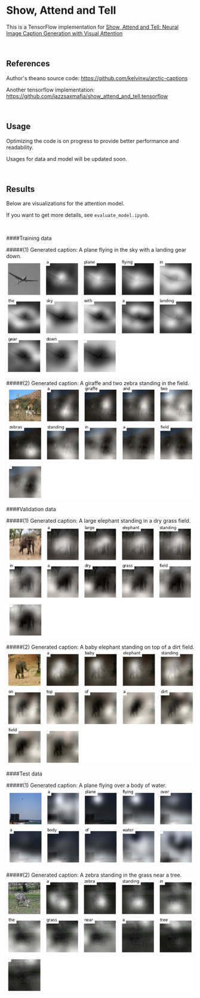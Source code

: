 # Show, Attend and Tell 
This is a TensorFlow implementation for [Show, Attend and Tell: Neural Image Caption Generation with Visual Attention](http://arxiv.org/abs/1502.03044)



<br/>

## References
Author's theano source code: https://github.com/kelvinxu/arctic-captions

Another tensorflow implementation: https://github.com/jazzsaxmafia/show_attend_and_tell.tensorflow


<br/>

## Usage
Optimizing the code is on progress to provide better performance and readability.

Usages for data and model will be updated soon.

<br/>

## Results
Below are visualizations for the attention model.

If you want to get more details, see `evaluate_model.ipynb`. 

<br/>

####Training data

#####(1) Generated caption: A plane flying in the sky with a landing gear down.
![alt text](jpg/train2.jpg "train image")

#####(2) Generated caption: A giraffe and two zebra standing in the field.
![alt text](jpg/train.jpg "train image")

####Validation data

#####(1) Generated caption: A large elephant standing in a dry grass field.
![alt text](jpg/val.jpg "val image")

#####(2) Generated caption: A baby elephant standing on top of a dirt field.
![alt text](jpg/val2.jpg "val image")

####Test data

#####(1) Generated caption: A plane flying over a body of water.
![alt text](jpg/test.jpg "test image")

#####(2) Generated caption: A zebra standing in the grass near a tree.
![alt text](jpg/test2.jpg "test image")


